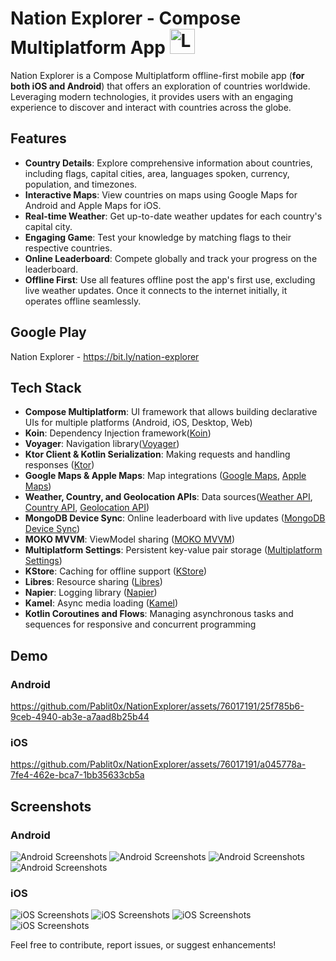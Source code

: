 # Nation Explorer - Compose Multiplatform App <img src="https://github.com/Pablit0x/NationExplorer/assets/76017191/27b397b2-ef8e-4ace-a25b-1f6c7888a848" alt="Logo" width="40" height="40">

Nation Explorer is a Compose Multiplatform offline-first mobile app (**for both iOS and Android**)
that offers an exploration of countries worldwide. Leveraging modern technologies, it provides users
with an engaging experience to discover and interact with countries across the globe.

## Features

- **Country Details**: Explore comprehensive information about countries, including flags, capital
  cities, area, languages spoken, currency, population, and timezones.
- **Interactive Maps**: View countries on maps using Google Maps for Android and Apple Maps for iOS.
- **Real-time Weather**: Get up-to-date weather updates for each country's capital city.
- **Engaging Game**: Test your knowledge by matching flags to their respective countries.
- **Online Leaderboard**: Compete globally and track your progress on the leaderboard.
- **Offline First**: Use all features offline post the app's first use, excluding live weather
  updates. Once it connects to the internet initially, it operates offline seamlessly.

## Google Play

Nation Explorer - https://bit.ly/nation-explorer

## Tech Stack

- **Compose Multiplatform**: UI framework that allows building declarative UIs for multiple
  platforms (Android, iOS, Desktop, Web)
- **Koin**: Dependency Injection framework([Koin](https://github.com/InsertKoinIO/koin))
- **Voyager**: Navigation library([Voyager](https://voyager.adriel.cafe/))
- **Ktor Client & Kotlin Serialization**: Making requests and handling
  responses ([Ktor](https://github.com/ktorio/ktor))
- **Google Maps & Apple Maps**: Map
  integrations ([Google Maps](https://developers.google.com/maps/documentation/android-sdk/maps-compose), [Apple Maps](https://developer.apple.com/documentation/mapkit/))
- **Weather, Country, and Geolocation APIs**: Data
  sources([Weather API](https://api.api-ninjas.com/v1/weather), [Country API](https://restcountries.com/v3.1/all), [Geolocation API](https://api.opencagedata.com/geocode/v1/))
- **MongoDB Device Sync**: Online leaderboard with live
  updates ([MongoDB Device Sync](https://www.mongodb.com/atlas/app-services/device-sync))
- **MOKO MVVM**: ViewModel sharing ([MOKO MVVM](https://github.com/icerockdev/moko-mvvm))
- **Multiplatform Settings**: Persistent key-value pair
  storage ([Multiplatform Settings](https://github.com/russhwolf/multiplatform-settings))
- **KStore**: Caching for offline support ([KStore](https://github.com/xxfast/KStore))
- **Libres**: Resource sharing ([Libres](https://github.com/Skeptick/libres))
- **Napier**: Logging library ([Napier](https://github.com/AAkira/Napier))
- **Kamel**: Async media loading ([Kamel](https://github.com/Kamel-Media/Kamel))
- **Kotlin Coroutines and Flows**: Managing asynchronous tasks and sequences for responsive and
  concurrent programming

## Demo

### Android

https://github.com/Pablit0x/NationExplorer/assets/76017191/25f785b6-9ceb-4940-ab3e-a7aad8b25b44

### iOS

https://github.com/Pablit0x/NationExplorer/assets/76017191/a045778a-7fe4-462e-bca7-1bb35633cb5a

## Screenshots

### Android

![Android Screenshots](https://github.com/Pablit0x/NationExplorer/assets/76017191/523d1e80-27a5-4887-a6ce-9265ad15e02b)
![Android Screenshots](https://github.com/Pablit0x/NationExplorer/assets/76017191/7e735609-6f42-444f-88ba-066271469c4f)
![Android Screenshots](https://github.com/Pablit0x/NationExplorer/assets/76017191/1bd2e3b4-92f7-4ac7-82cf-ecf3005d1e41)
![Android Screenshots](https://github.com/Pablit0x/NationExplorer/assets/76017191/633e25b9-6ebe-442f-a653-bd03609eccdd)

### iOS

![iOS Screenshots](https://github.com/Pablit0x/NationExplorer/assets/76017191/6a6e4115-9936-43ad-bfdd-3bac630a4da1)
![iOS Screenshots](https://github.com/Pablit0x/NationExplorer/assets/76017191/40c33947-799e-4352-a43b-0c1a5746ab62)
![iOS Screenshots](https://github.com/Pablit0x/NationExplorer/assets/76017191/fd93a498-a395-4f80-a3bf-7eebbfd26665)
![iOS Screenshots](https://github.com/Pablit0x/NationExplorer/assets/76017191/21d303c7-8899-4ebe-908e-1c2fe5a68e42)

Feel free to contribute, report issues, or suggest enhancements!
